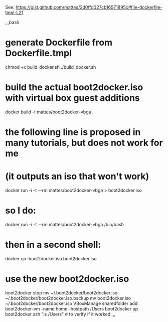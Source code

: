 See: https://gist.github.com/mattes/2d0ffd027cb16571895c#file-dockerfile-tmpl-L21

,,,bash
# generate Dockerfile from Dockerfile.tmpl
chmod +x build_docker.sh
./build_docker.sh

# build the actual boot2docker.iso with virtual box guest additions
docker build -t mattes/boot2docker-vbga .

# the following line is proposed in many tutorials, but does not work for me
# (it outputs an iso that won't work)
docker run -i -t --rm mattes/boot2docker-vbga > boot2docker.iso

# so I do:
docker run -i -t --rm mattes/boot2docker-vbga /bin/bash
# then in a second shell:
docker cp <Container-ID>:boot2docker.iso boot2docker.iso

# use the new boot2docker.iso
boot2docker stop
mv ~/.boot2docker/boot2docker.iso ~/.boot2docker/boot2docker.iso.backup
mv boot2docker.iso ~/.boot2docker/boot2docker.iso
VBoxManage sharedfolder add boot2docker-vm -name home -hostpath /Users
boot2docker up
boot2docker ssh "ls /Users" # to verify if it worked
,,,
